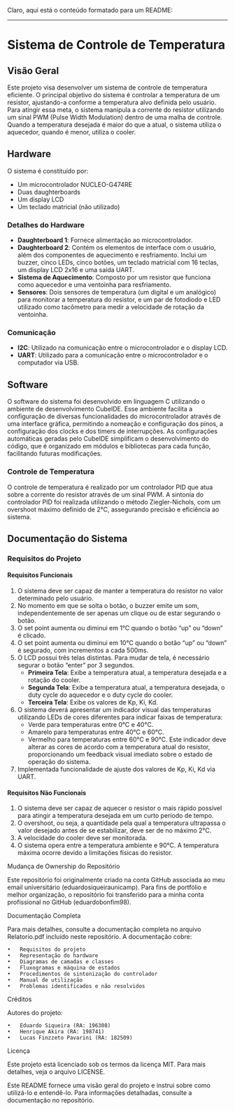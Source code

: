 Claro, aqui está o conteúdo formatado para um README:

---

# Sistema de Controle de Temperatura

## Visão Geral

Este projeto visa desenvolver um sistema de controle de temperatura eficiente. O principal objetivo do sistema é controlar a temperatura de um resistor, ajustando-a conforme a temperatura alvo definida pelo usuário. Para atingir essa meta, o sistema manipula a corrente do resistor utilizando um sinal PWM (Pulse Width Modulation) dentro de uma malha de controle. Quando a temperatura desejada é maior do que a atual, o sistema utiliza o aquecedor, quando é menor, utiliza o cooler.

## Hardware

O sistema é constituído por:
- Um microcontrolador NUCLEO-G474RE
- Duas daughterboards
- Um display LCD
- Um teclado matricial (não utilizado)

### Detalhes do Hardware

- **Daughterboard 1**: Fornece alimentação ao microcontrolador.
- **Daughterboard 2**: Contém os elementos de interface com o usuário, além dos componentes de aquecimento e resfriamento. Inclui um buzzer, cinco LEDs, cinco botões, um teclado matricial com 16 teclas, um display LCD 2x16 e uma saída UART.
- **Sistema de Aquecimento**: Composto por um resistor que funciona como aquecedor e uma ventoinha para resfriamento.
- **Sensores**: Dois sensores de temperatura (um digital e um analógico) para monitorar a temperatura do resistor, e um par de fotodiodo e LED utilizado como tacômetro para medir a velocidade de rotação da ventoinha.

### Comunicação

- **I2C**: Utilizado na comunicação entre o microcontrolador e o display LCD.
- **UART**: Utilizado para a comunicação entre o microcontrolador e o computador via USB.

## Software

O software do sistema foi desenvolvido em linguagem C utilizando o ambiente de desenvolvimento CubeIDE. Esse ambiente facilita a configuração de diversas funcionalidades do microcontrolador através de uma interface gráfica, permitindo a nomeação e configuração dos pinos, a configuração dos clocks e dos timers de interrupções. As configurações automáticas geradas pelo CubeIDE simplificam o desenvolvimento do código, que é organizado em módulos e bibliotecas para cada função, facilitando futuras modificações.

### Controle de Temperatura

O controle de temperatura é realizado por um controlador PID que atua sobre a corrente do resistor através de um sinal PWM. A sintonia do controlador PID foi realizada utilizando o método Ziegler-Nichols, com um overshoot máximo definido de 2°C, assegurando precisão e eficiência ao sistema.

## Documentação do Sistema

### Requisitos do Projeto

#### Requisitos Funcionais

1. O sistema deve ser capaz de manter a temperatura do resistor no valor determinado pelo usuário.
2. No momento em que se solta o botão, o buzzer emite um som, independentemente de ser apenas um clique ou de estar segurando o botão.
3. O set point aumenta ou diminui em 1°C quando o botão “up” ou “down” é clicado.
4. O set point aumenta ou diminui em 10°C quando o botão “up” ou “down” é segurado, com incrementos a cada 500ms.
5. O LCD possui três telas distintas. Para mudar de tela, é necessário segurar o botão “enter” por 3 segundos.
    - **Primeira Tela**: Exibe a temperatura atual, a temperatura desejada e a rotação do cooler.
    - **Segunda Tela**: Exibe a temperatura atual, a temperatura desejada, o duty cycle do aquecedor e o duty cycle do cooler.
    - **Terceira Tela**: Exibe os valores de Kp, Ki, Kd.
6. O sistema deverá apresentar um indicador visual das temperaturas utilizando LEDs de cores diferentes para indicar faixas de temperatura:
    - Verde para temperaturas entre 0°C e 40°C.
    - Amarelo para temperaturas entre 40°C e 60°C.
    - Vermelho para temperaturas entre 60°C e 90°C.
   Este indicador deve alterar as cores de acordo com a temperatura atual do resistor, proporcionando um feedback visual imediato sobre o estado de operação do sistema.
7. Implementada funcionalidade de ajuste dos valores de Kp, Ki, Kd via UART.

#### Requisitos Não Funcionais

1. O sistema deve ser capaz de aquecer o resistor o mais rápido possível para atingir a temperatura desejada em um curto período de tempo.
2. O overshoot, ou seja, a quantidade pela qual a temperatura ultrapassa o valor desejado antes de se estabilizar, deve ser de no máximo 2°C.
3. A velocidade do cooler deve ser monitorada.
4. O sistema opera entre a temperatura ambiente e 90°C. A temperatura máxima ocorre devido a limitações físicas do resistor.

Mudança de Ownership do Repositório

Este repositório foi originalmente criado na conta GitHub associada ao meu email universitário (eduardosiqueiraunicamp). Para fins de portfólio e melhor organização, o repositório foi transferido para a minha conta profissional no GitHub (eduardobonfim98).

Documentação Completa

Para mais detalhes, consulte a documentação completa no arquivo Relatorio.pdf incluído neste repositório. A documentação cobre:

	•	Requisitos do projeto
	•	Representação do hardware
	•	Diagramas de camadas e classes
	•	Fluxogramas e máquina de estados
	•	Procedimentos de sintonização do controlador
	•	Manual de utilização
	•	Problemas identificados e não resolvidos

Créditos

Autores do projeto:

	•	Eduardo Siqueira (RA: 196308)
	•	Henrique Akira (RA: 198741)
	•	Lucas Finzzeto Pavarini (RA: 182509)

Licença

Este projeto está licenciado sob os termos da licença MIT. Para mais detalhes, veja o arquivo LICENSE.

Este README fornece uma visão geral do projeto e instrui sobre como utilizá-lo e entendê-lo. Para informações detalhadas, consulte a documentação no repositório.
